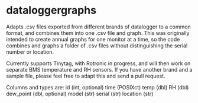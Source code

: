 # dataloggergraphs
Adapts .csv files exported from different brands of datalogger to a common format, and combines them into one .csv file and graph.
This was originally intended to create annual graphs for one monitor at a time, so the code combines and graphs a folder of .csv files without distinguishing the serial number or location.

Currently supports Tinytag, with Rotronic in progress, and will then work on separate BMS temperature and RH sensors.
If you have another brand and a sample file, please feel free to adapt this and send a pull request.

Columns and types are:
id        (int, optional)
time      (POSIXct)
temp      (dbl)
RH        (dbl)
dew_point (dbl, optional)
model     (str)
serial    (str)
location  (str)

